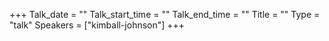 +++
Talk_date = ""
Talk_start_time = ""
Talk_end_time = ""
Title = ""
Type = "talk"
Speakers = ["kimball-johnson"]
+++


